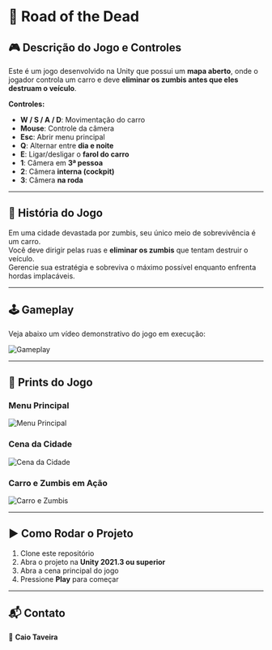 # 🚗 Road of the Dead  

## 🎮 Descrição do Jogo e Controles  

Este é um jogo desenvolvido na Unity que possui um **mapa aberto**, onde o jogador controla um carro e deve **eliminar os zumbis antes que eles destruam o veículo**.  

**Controles:**  

- **W / S / A / D**: Movimentação do carro  
- **Mouse**: Controle da câmera  
- **Esc**: Abrir menu principal  
- **Q**: Alternar entre **dia e noite**  
- **E**: Ligar/desligar o **farol do carro**  
- **1**: Câmera em **3ª pessoa**  
- **2**: Câmera **interna (cockpit)**  
- **3**: Câmera **na roda**  

---

## 📖 História do Jogo  

Em uma cidade devastada por zumbis, seu único meio de sobrevivência é um carro.  
Você deve dirigir pelas ruas e **eliminar os zumbis** que tentam destruir o veículo.  
Gerencie sua estratégia e sobreviva o máximo possível enquanto enfrenta hordas implacáveis.  

---

## 🕹️ Gameplay  

Veja abaixo um vídeo demonstrativo do jogo em execução:  

![Gameplay](link-do-video-ou-gif-aqui)  

---

## 📸 Prints do Jogo  

### Menu Principal  
![Menu Principal](link-da-imagem-menu-aqui)  

### Cena da Cidade  
![Cena da Cidade](link-da-imagem-cidade-aqui)  

### Carro e Zumbis em Ação  
![Carro e Zumbis](link-da-imagem-carro-zumbi-aqui)  

---

## ▶️ Como Rodar o Projeto  

1. Clone este repositório  
2. Abra o projeto na **Unity 2021.3 ou superior**  
3. Abra a cena principal do jogo  
4. Pressione **Play** para começar  

---

## 📬 Contato  

👤 **Caio Taveira**  

